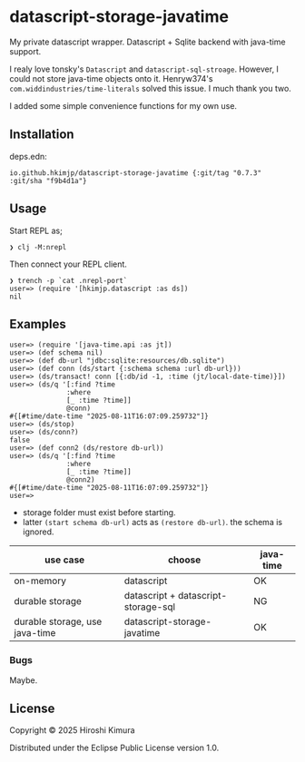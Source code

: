 # datascript-storage-javatime

My private datascript wrapper.
Datascript + Sqlite backend with java-time support.

I realy love tonsky's `Datascript` and `datascript-sql-stroage`.
However, I could not store java-time objects onto it.
Henryw374's `com.widdindustries/time-literals` solved this issue.
I much thank you two.

I added some simple convenience functions for my own use.

## Installation

deps.edn:
```
io.github.hkimjp/datascript-storage-javatime {:git/tag "0.7.3" :git/sha "f9b4d1a"}
```

## Usage

Start REPL as;

    ❯ clj -M:nrepl

Then connect your REPL client.

    ❯ trench -p `cat .nrepl-port`
    user=> (require '[hkimjp.datascript :as ds])
    nil

## Examples

    user=> (require '[java-time.api :as jt])
    user=> (def schema nil)
    user=> (def db-url "jdbc:sqlite:resources/db.sqlite")
    user=> (def conn (ds/start {:schema schema :url db-url}))
    user=> (ds/transact! conn [{:db/id -1, :time (jt/local-date-time)}])
    user=> (ds/q '[:find ?time
                  :where
                  [_ :time ?time]]
                  @conn)
    #{[#time/date-time "2025-08-11T16:07:09.259732"]}
    user=> (ds/stop)
    user=> (ds/conn?)
    false
    user=> (def conn2 (ds/restore db-url))
    user=> (ds/q '[:find ?time
                  :where
                  [_ :time ?time]]
                  @conn2)
    #{[#time/date-time "2025-08-11T16:07:09.259732"]}
    user=>

* storage folder must exist before starting.
* latter `(start schema db-url)` acts as `(restore db-url)`.
  the schema is ignored.


| use case                       | choose                           | java-time |
| ------------------------------ | -------------------------------- | --------- |
| on-memory                      | datascript                       | OK |
| durable storage                | datascript + datascript-storage-sql        | NG |
| durable storage, use java-time | datascript-storage-javatime      | OK |


### Bugs

Maybe.

## License

Copyright © 2025 Hiroshi Kimura

Distributed under the Eclipse Public License version 1.0.
